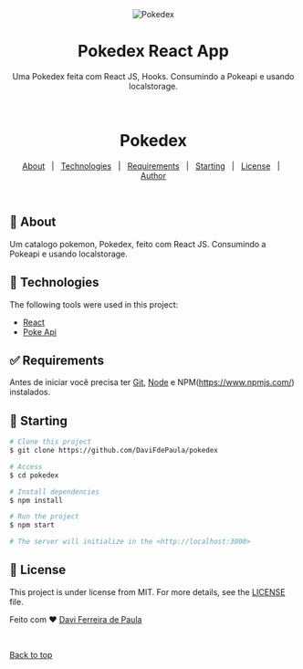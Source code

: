 
<div align="center" id="top"> 
  <img src="./.github/app.gif" alt="Pokedex" />

# <div align="center"> Pokedex React App</div>
<p align="center">Uma Pokedex feita com React JS, Hooks. Consumindo a Pokeapi e usando localstorage.</p>


  &#xa0;

  <!-- <a href="https://pokedex.netlify.app">Demo</a> -->
</div>

<h1 align="center">Pokedex</h1>

<!-- Status -->

<!-- <h4 align="center"> 
	🚧  Pokedex 🚀 Under construction...  🚧
</h4> 

<hr> -->

<p align="center">
  <a href="#dart-about">About</a> &#xa0; | &#xa0; 
  <a href="#rocket-technologies">Technologies</a> &#xa0; | &#xa0;
  <a href="#white_check_mark-requirements">Requirements</a> &#xa0; | &#xa0;
  <a href="#checkered_flag-starting">Starting</a> &#xa0; | &#xa0;
  <a href="#memo-license">License</a> &#xa0; | &#xa0;
  <a href="https://github.com/DaviFdePaula" target="_blank">Author</a>
</p>

<br>

## :dart: About ##

Um catalogo pokemon, Pokedex, feito com React JS. Consumindo a Pokeapi e usando localstorage.

## :rocket: Technologies ##

The following tools were used in this project:
- [React](https://pt-br.reactjs.org/)
- [Poke Api](https://pokeapi.co/)

## :white_check_mark: Requirements ##

Antes de iniciar você precisa ter [Git](https://git-scm.com), [Node](https://nodejs.org/en/) e NPM(https://www.npmjs.com/) instalados.

## :checkered_flag: Starting ##

```bash
# Clone this project
$ git clone https://github.com/DaviFdePaula/pokedex

# Access
$ cd pokedex

# Install dependencies
$ npm install 

# Run the project
$ npm start

# The server will initialize in the <http://localhost:3000>
```

## :memo: License ##

This project is under license from MIT. For more details, see the [LICENSE](LICENSE.md) file.


Feito com :heart:  <a href="https://github.com/DaviFdePaula" target="_blank">Davi Ferreira de Paula</a>

&#xa0;

<a href="#top">Back to top</a>
